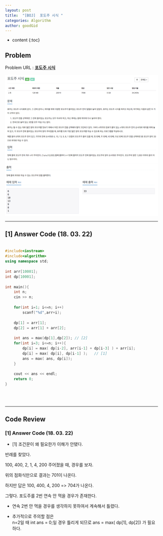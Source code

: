 ```yaml
---
layout: post
title:  "[BOJ]  포도주 시식 "
categories: Algorithm
author: goodGid
---
```

* content
{:toc}


## Problem 
Problem URL : **[포도주 시식](https://www.acmicpc.net/problem/2156)**


![](/assets/img/algorithm/2156_1.png)
![](/assets/img/algorithm/2156_2.png)



---

## [1] Answer Code (18. 03. 22)
``` cpp

#include<iostream>
#include<algorithm>
using namespace std;

int arr[10001];
int dp[10001];

int main(){
    int n;
    cin >> n;
    
    for(int i=1; i<=n; i++)
        scanf("%d",arr+i);
    
    dp[1] = arr[1];
    dp[2] = arr[1] + arr[2];
    
    int ans = max(dp[1],dp[2]); // [2]
    for(int i=3; i<=n; i++){
        dp[i] = max( dp[i-2], arr[i-1] + dp[i-3] ) + arr[i];
        dp[i] = max( dp[i], dp[i-1] );   // [1]
        ans = max( ans, dp[i]);
    }
    
    cout << ans << endl;
    return 0;
}





```



---

## Code Review

### [1] Answer Code (18. 03. 22)

* [1] 조건문이 왜 필요한가 이해가 안됐다.

반례를 찾았다.

100, 400, 2, 1, 4, 200 주어졌을 때, 경우를 보자.

위의 점화식만으로 결과는 701이 나온다.

하지만 답은 100, 400, 4, 200 => 704가 나온다.

그렇다. 포도주를 2번 연속 안 먹을 경우가 존재한다.

* 연속 2번 안 먹을 경우를 생각하지 못하여서 계속해서 틀렸다.

* 추가적으로 주의할 점은 <br> n=2일 때 int ans = 0;일 경우 틀리게 되므로 ans = max( dp[1], dp[2]) 가 필요하다.